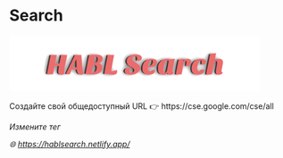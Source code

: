 # Search

<img height="100" src="HABL Search.png" id="cse-logo" alt="HABL Saerch">
    <p>
        Создайте свой общедоступный URL 👉 https://cse.google.com/cse/all
    </p>
    <p></p>
    <p>
    <i>Измените тег <script> и укажите свой URL-адрес.</i>
    </p>
 <p>
    <pre>
<script async src="Свой общедоступный URL"></script>
</pre>
 </p>
    




🌐 https://hablsearch.netlify.app/
